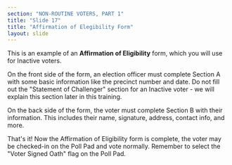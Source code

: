 ```yaml
---
section: "NON-ROUTINE VOTERS, PART 1"
title: "Slide 17"
title: "Affirmation of Elegibility Form"
layout: slide
---
```


This is an example of an **Affirmation of Eligibility** form, which you will use for Inactive voters.

On the front side of the form, an election officer must complete Section A with some basic information like the precinct number and date. Do not fill out the "Statement of Challenger" section for an Inactive voter - we will explain this section later in this training.

On the back side of the form, the voter must complete Section B with their information. This includes their name, signature, address, contact info, and more.

That's it! Now the Affirmation of Eligibility form is complete, the voter may be checked-in on the Poll Pad and vote normally. Remember to select the "Voter Signed Oath" flag on the Poll Pad.

